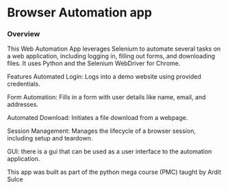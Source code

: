 # Browser Automation app

### Overview
This Web Automation App leverages Selenium to automate several tasks on a web application, including logging in, filling out forms, and downloading files. It uses Python and the Selenium WebDriver for Chrome.

Features
Automated Login: Logs into a demo website using provided credentials.

Form Automation: Fills in a form with user details like name, email, and addresses.

Automated Download: Initiates a file download from a webpage.

Session Management: Manages the lifecycle of a browser session, including setup and teardown.

GUI: there is a gui that can be used as a user interface to the automation application.

This app was built as part of the python mega course (PMC) taught by Ardit Sulce